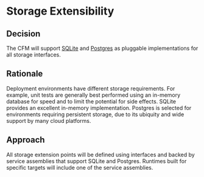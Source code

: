 # Storage Extensibility

## Decision

The CFM will support [SQLite](https://www.sqlite.org/) and [Postgres](https://www.postgresql.org/) as pluggable
implementations for all storage interfaces.

## Rationale

Deployment environments have different storage requirements. For example, unit tests are generally best performed using
an in-memory database for speed and to limit the potential for side effects. SQLite provides an excellent in-memory
implementation. Postgres is selected for environments requiring persistent storage, due to its ubiquity and wide support
by many cloud platforms.

## Approach

All storage extension points will be defined using interfaces and backed by service assemblies that support SQLite and
Postgres. Runtimes built for specific targets will include one of the service assemblies.